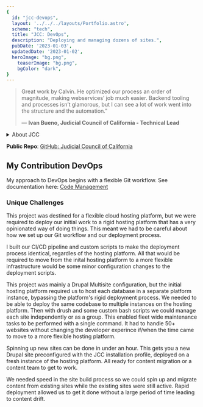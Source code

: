 ```yaml
---
{
  id: "jcc-devops",
  layout: '../../../layouts/Portfolio.astro',
  scheme: "tech",
  title: "JCC: DevOps",
  description: "Deploying and managing dozens of sites.",
  pubDate: '2023-01-03',
  updatedDate: '2023-01-02',
  heroImage: "bg.png",
	teaserImage: "bg.png",
	bgColor: "dark",
}
---
```


> Great work by Calvin. He optimized our process an order of magnitude, making webservices’ job much easier. Backend tooling and processes isn’t glamorous, but I can see a lot of work went into the structure and the automation.”
>
> — **Ivan Bueno, Judicial Council of California - Technical Lead**

<details class="stack">
  <summary>About JCC</summary>

  _The Judicial Council of California is the largest judicial system in the US. Over the course of several years I had the opportunity to contribute to the development of the core platform that powers 50+ court websites and several other important legal resources for the people of California._

  _I worked with multiple stakeholders and as part of 2 development teams; the JCC internal dev team as well as a team from Chapter Three they hired to lead the architecting and development of the platform._
</details>

**Public Repo**: <a href="https://github.com/JudicialCouncilOfCalifornia/trialcourt" target="_blank" rel="nofollow noopener">GitHub: Judicial Council of California</a>

## My Contribution DevOps

My approach to DevOps begins with a flexible Git workflow. See documentation here: <a href="https://judicialcouncilofcalifornia.github.io/jcc_storybook/feature/COURTS-294--alerts-update/docs/?path=/docs/documentation-codemanagement--default" target="_blank" rel="nofollow noopener">Code Management</a>

### Unique Challenges

This project was destined for a flexible cloud hosting platform, but we were required to deploy our initial work to a rigid hosting platform that has a very opinionated way of doing things. This meant we had to be careful about how we set up our Git workflow and our deployment process.

I built our CI/CD pipeline and custom scripts to make the deployment process identical, regardles of the hosting platform. All that would be required to move from the inital hosting platform to a more flexible infrastructure would be some minor configuration changes to the deployment scripts.

This project was mainly a Drupal Multisite configuration, but the initial hosting platform required us to host each database in a separate platform instance, bypassing the platform's rigid deployment process. We needed to be able to deploy the same codebase to multiple instances on the hosting platform. Then with drush and some custom bash scripts we could manage each site independently or as a group. This enabled fleet wide maintenance tasks to be performed with a single command. It had to handle 50+ websites without changing the developer experince if/when the time came to move to a more flexible hosting platform.

Spinning up new sites can be done in under an hour. This gets you a new Drupal site preconfigured with the JCC installation profile, deployed on a fresh instance of the hosting platform. All ready for content migration or a content team to get to work.

We needed speed in the site build process so we could spin up and migrate content from existing sites while the existing sites were still active. Rapid deployment allowed us to get it done without a large period of time leading to content drift.
